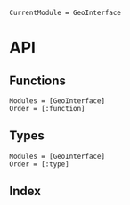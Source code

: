 ```@meta
CurrentModule = GeoInterface
```

# API

## Functions
```@autodocs
Modules = [GeoInterface]
Order = [:function]
```

## Types
```@autodocs
Modules = [GeoInterface]
Order = [:type]
```

## Index
```@index
```
